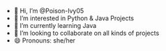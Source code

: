 - 👋 Hi, I’m @Poison-Ivy05
- 👀 I’m interested in Python & Java Projects
- 🌱 I’m currently learning Java
- 💞️ I’m looking to collaborate on all kinds of projects
- 😄 Pronouns: she/her

<!---
Poison-Ivy05/Poison-Ivy05 is a ✨ special ✨ repository because its `README.md` (this file) appears on your GitHub profile.
You can click the Preview link to take a look at your changes.
--->
